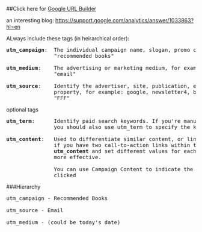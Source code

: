 ##Click here for [Google URL Builder](https://ga-dev-tools.appspot.com/campaign-url-builder/)


an interesting blog: https://support.google.com/analytics/answer/1033863?hl=en

ALways include these tags (in heirarchical order):
<pre>
<b>utm_campaign</b>:  The individual campaign name, slogan, promo code, etc. for a product.
               "recommended books"

<b>utm_medium</b>:    The advertising or marketing medium, for example: cpc, banner, email newsletter.
               "email"

<b>utm_source</b>:    Identify the advertiser, site, publication, etc. that is sending traffic to your 
               property, for example: google, newsletter4, billboard.  
               "FFF"
</pre>

optional tags
<pre>
<b>utm_term</b>:      Identify paid search keywords. If you're manually tagging paid keyword campaigns, 
               you should also use utm_term to specify the keyword.

<b>utm_content</b>:   Used to differentiate similar content, or links within the same ad. For example, 
               if you have two call-to-action links within the same email message, you can use 
               <b>utm_content</b> and set different values for each so you can tell which version is 
               more effective.
               
               You can use Campaign Content to indicate the specific ad, button, or link that was 
               clicked
</pre>

###Hierarchy
<pre>
utm_campaign - Recommended Books

utm_source - Email

utm_medium - (could be today's date)
